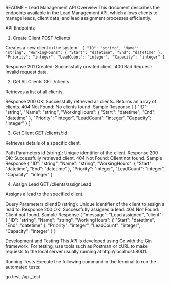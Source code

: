 README - Lead Management API
Overview
This document describes the endpoints available in the Lead Management API, which allows clients to manage leads, client data, and lead assignment processes efficiently.

API Endpoints

1. Create Client
   POST /clients

Creates a new client in the system.
<code>
{
	"ID": "string",
	"Name": "string",
	"WorkingHours": {
		"Start": "datetime",
		"End": "datetime"
	},
	"Priority": "integer",
	"LeadCount": "integer",
	"Capacity": "integer"
}
</code>

Response
201 Created: Successfully created client.
400 Bad Request: Invalid request data.

2. Get All Clients
   GET /clients

Retrieves a list of all clients.

Response
200 OK: Successfully retrieved all clients. Returns an array of clients.
404 Not Found: No clients found.
Sample Response
[
	{
		"ID": "string",
		"Name": "string",
		"WorkingHours": {
			"Start": "datetime",
			"End": "datetime"
		},
		"Priority": "integer",
		"LeadCount": "integer",
		"Capacity": "integer"
	}
]

3. Get Client
   GET /clients/:id

Retrieves details of a specific client.

Path Parameters
id (string): Unique identifier of the client.
Response
200 OK: Successfully retrieved client.
404 Not Found: Client not found.
Sample Response
{
	"ID": "string",
	"Name": "string",
	"WorkingHours": {
		"Start": "datetime",
		"End": "datetime"
	},
	"Priority": "integer",
	"LeadCount": "integer",
	"Capacity": "integer"
}

4. Assign Lead
   GET /clients/assignLead

Assigns a lead to the specified client.

Query Parameters
clientID (string): Unique identifier of the client to assign a lead to.
Response
200 OK: Successfully assigned a lead.
404 Not Found: Client not found.
Sample Response
{
	"message": "Lead assigned",
	"client": {
		"ID": "string",
		"Name": "string",
		"WorkingHours": {
		"Start": "datetime",
		"End": "datetime"
	},
		"Priority": "integer",
		"LeadCount": "integer",
		"Capacity": "integer"
	}
}

Development and Testing
This API is developed using Go with the Gin framework. For testing, use tools such as Postman or cURL to make requests to the local server usually running at http://localhost:8001.

Running Tests
Execute the following command in the terminal to run the automated tests:

go test ./api_test
